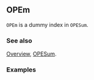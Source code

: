 ## OPEm

`OPEm` is a dummy index in `OPESum`.

### See also

[Overview](Extra/FeynCalc.md), [OPESum](OPESum.md).

### Examples
